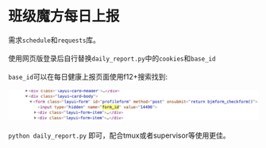 班级魔方每日上报
======
需求`schedule`和`requests`库。
<br><br>
使用网页版登录后自行替换`daily_report.py`中的`cookies`和`base_id`
<br><br>
`base_id`可以在每日健康上报页面使用f12+搜索找到:
<br><br>
![image](https://github.com/Eustiar/daily_report/blob/master/form_id.png)
<br><br>
`python daily_report.py` 即可，配合tmux或者supervisor等使用更佳。